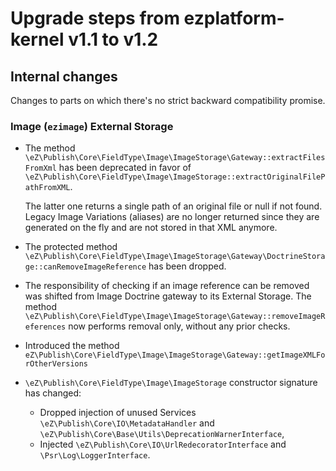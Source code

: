 # Upgrade steps from ezplatform-kernel v1.1 to v1.2

## Internal changes

Changes to parts on which there's no strict backward compatibility promise.

### Image (`ezimage`) External Storage

* The method `\eZ\Publish\Core\FieldType\Image\ImageStorage\Gateway::extractFilesFromXml` has been
  deprecated in favor of `\eZ\Publish\Core\FieldType\Image\ImageStorage::extractOriginalFilePathFromXML`.

  The latter one returns a single path of an original file or null if not found. Legacy Image Variations
  (aliases) are no longer returned since they are generated on the fly and are not stored in that XML
  anymore.

* The protected method `\eZ\Publish\Core\FieldType\Image\ImageStorage\Gateway\DoctrineStorage::canRemoveImageReference`
  has been dropped.

* The responsibility of checking if an image reference can be removed was shifted from Image
  Doctrine gateway to its External Storage. The method
  `\eZ\Publish\Core\FieldType\Image\ImageStorage\Gateway::removeImageReferences`
  now performs removal only, without any prior checks.

* Introduced the method
  `eZ\Publish\Core\FieldType\Image\ImageStorage\Gateway::getImageXMLForOtherVersions`

* `\eZ\Publish\Core\FieldType\Image\ImageStorage` constructor signature has changed:
  * Dropped injection of unused Services `\eZ\Publish\Core\IO\MetadataHandler` and
    `\eZ\Publish\Core\Base\Utils\DeprecationWarnerInterface`,
  * Injected `\eZ\Publish\Core\IO\UrlRedecoratorInterface` and `\Psr\Log\LoggerInterface`.
